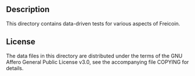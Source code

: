 Description
------------

This directory contains data-driven tests for various aspects of Freicoin.

License
--------

The data files in this directory are distributed under the terms of the GNU
Affero General Public License v3.0, see the accompanying file COPYING for
details.

